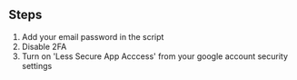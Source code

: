 ## Steps

1. Add your email password in the script
2. Disable 2FA
3. Turn on 'Less Secure App Acccess' from your google account security settings
